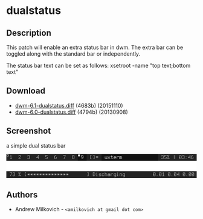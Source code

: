 dualstatus
==========

Description
-----------
This patch will enable an extra status bar in dwm. The extra bar can be toggled along with the standard bar or independently.

The status bar text can be set as follows:
xsetroot -name "top text;bottom text"

Download
--------

 * [dwm-6.1-dualstatus.diff](dwm-6.1-dualstatus.diff) (4683b) (20151110)
 * [dwm-6.0-dualstatus.diff](dwm-6.0-dualstatus.diff) (4794b) (20130908)

Screenshot
----------

a simple dual status bar

![alt text](dwm-dualstatus.png)

Authors
-------
 * Andrew Milkovich - `<amilkovich at gmail dot com>`

